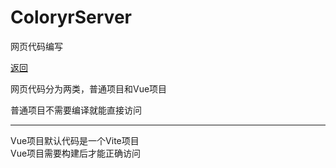 # ColoryrServer

网页代码编写

[返回](code.md)

网页代码分为两类，普通项目和Vue项目

普通项目不需要编译就能直接访问

----------------
Vue项目默认代码是一个Vite项目  
Vue项目需要构建后才能正确访问